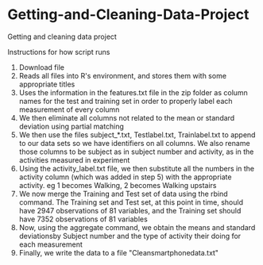Getting-and-Cleaning-Data-Project
=================================

Getting and cleaning data project

Instructions for how script runs

1) Download file
2) Reads all files into R's environment, and stores them with some appropriate titles
3) Uses the information in the features.txt file in the zip folder as column names for the test and training set
in order to properly label each measurement of every column
4) We then eliminate all columns not related to the mean or standard deviation using partial matching
5) We then use the files subject_*.txt, Testlabel.txt, Trainlabel.txt to append to our data sets so we have identifiers
on all columns. We also rename those columns to be subject as in subject number and activity, as in the activities
measured in experiment
6) Using the activity_label.txt file, we then substitute all the numbers in the activity column (which was added in step 5)
with the appropriate activity. eg 1 becomes Walking, 2 becomes Walking upstairs
7) We now merge the Training and Test set of data using the rbind command. The Training set and Test set, at this 
point in time, should have 2947 observations of 81 variables, and the Training set should have 7352 observations of 81 variables
8) Now, using the aggregate command, we obtain the means and standard deviationsby Subject number and the type of activity their doing 
for each measurement
9) Finally, we write the data to a file "Cleansmartphonedata.txt"
